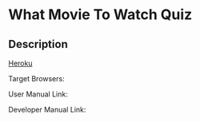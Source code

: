 # What Movie To Watch Quiz

## Description

[Heroku](https://movie-quiz-final.herokuapp.com/index.html)

Target Browsers:

User Manual Link:

Developer Manual Link:

